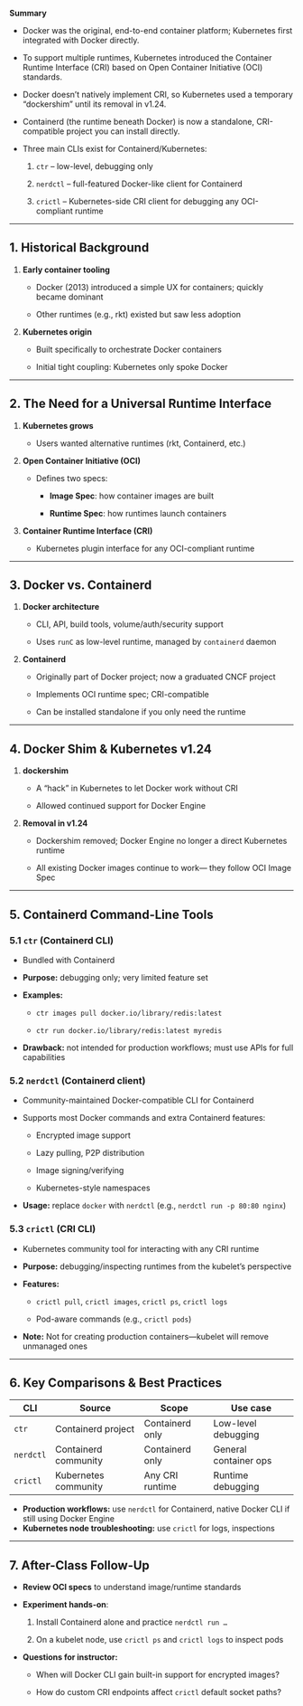 **Summary**

- Docker was the original, end-to-end container platform; Kubernetes first integrated with Docker directly.

- To support multiple runtimes, Kubernetes introduced the Container Runtime Interface (CRI) based on Open Container Initiative (OCI) standards.

- Docker doesn’t natively implement CRI, so Kubernetes used a temporary “dockershim” until its removal in v1.24.

- Containerd (the runtime beneath Docker) is now a standalone, CRI-compatible project you can install directly.

- Three main CLIs exist for Containerd/Kubernetes:
    
    1. `ctr` – low-level, debugging only
        
    2. `nerdctl` – full-featured Docker-like client for Containerd
        
    3. `crictl` – Kubernetes-side CRI client for debugging any OCI-compliant runtime

---

## 1. Historical Background

1. **Early container tooling**
    
    - Docker (2013) introduced a simple UX for containers; quickly became dominant
	
    - Other runtimes (e.g., rkt) existed but saw less adoption
	
2. **Kubernetes origin**
    
    - Built specifically to orchestrate Docker containers
	
    - Initial tight coupling: Kubernetes only spoke Docker
	

---

## 2. The Need for a Universal Runtime Interface

1. **Kubernetes grows**
    
    - Users wanted alternative runtimes (rkt, Containerd, etc.)

2. **Open Container Initiative (OCI)**
    
    - Defines two specs:
        
        - **Image Spec**: how container images are built
		
        - **Runtime Spec**: how runtimes launch containers

3. **Container Runtime Interface (CRI)**
    
    - Kubernetes plugin interface for any OCI-compliant runtime


---

## 3. Docker vs. Containerd

1. **Docker architecture**
    
    - CLI, API, build tools, volume/auth/security support
	
    - Uses `runC` as low-level runtime, managed by `containerd` daemon

2. **Containerd**
    
    - Originally part of Docker project; now a graduated CNCF project
	
    - Implements OCI runtime spec; CRI-compatible
	
    - Can be installed standalone if you only need the runtime


---

## 4. Docker Shim & Kubernetes v1.24

1. **dockershim**
    
    - A “hack” in Kubernetes to let Docker work without CRI
	
    - Allowed continued support for Docker Engine

2. **Removal in v1.24**
    
    - Dockershim removed; Docker Engine no longer a direct Kubernetes runtime
	
    - All existing Docker images continue to work— they follow OCI Image Spec


---

## 5. Containerd Command-Line Tools

### 5.1 `ctr` (Containerd CLI)

- Bundled with Containerd
    
- **Purpose:** debugging only; very limited feature set
    
- **Examples:**
    
    - `ctr images pull docker.io/library/redis:latest`
	
    - `ctr run docker.io/library/redis:latest myredis`

- **Drawback:** not intended for production workflows; must use APIs for full capabilities

### 5.2 `nerdctl` (Containerd client)

- Community-maintained Docker-compatible CLI for Containerd
    
- Supports most Docker commands and extra Containerd features:
    
    - Encrypted image support
	
    - Lazy pulling, P2P distribution
	
    - Image signing/verifying
	
    - Kubernetes-style namespaces

- **Usage:** replace `docker` with `nerdctl` (e.g., `nerdctl run -p 80:80 nginx`)

### 5.3 `crictl` (CRI CLI)

- Kubernetes community tool for interacting with any CRI runtime
- **Purpose:** debugging/inspecting runtimes from the kubelet’s perspective
- **Features:**
    
    - `crictl pull`, `crictl images`, `crictl ps`, `crictl logs`
        
    - Pod-aware commands (e.g., `crictl pods`)
- **Note:** Not for creating production containers—kubelet will remove unmanaged ones

---

## 6. Key Comparisons & Best Practices

|CLI|Source|Scope|Use case|
|---|---|---|---|
|`ctr`|Containerd project|Containerd only|Low-level debugging|
|`nerdctl`|Containerd community|Containerd only|General container ops|
|`crictl`|Kubernetes community|Any CRI runtime|Runtime debugging|

- **Production workflows:** use `nerdctl` for Containerd, native Docker CLI if still using Docker Engine
- **Kubernetes node troubleshooting:** use `crictl` for logs, inspections

---

## 7. After-Class Follow-Up

- **Review OCI specs** to understand image/runtime standards
- **Experiment hands-on**:
    
    1. Install Containerd alone and practice `nerdctl run …`
	
    2. On a kubelet node, use `crictl ps` and `crictl logs` to inspect pods
- **Questions for instructor:**
    
    - When will Docker CLI gain built-in support for encrypted images?
	
    - How do custom CRI endpoints affect `crictl` default socket paths?

